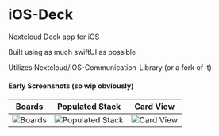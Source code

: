 # iOS-Deck
Nextcloud Deck app for iOS

Built using as much swiftUI as possible

Utilizes Nextcloud/iOS-Communication-Library (or a fork of it)

#### Early Screenshots (so wip obviously)
Boards                     |  Populated Stack              | Card View          |
:-------------------------:|:-------------------------:|:-------------------------:
![Boards](./Assets/Screenshots/boards.PNG "Boards") | ![Populated Stack](./Assets/Screenshots/stack.w.cards.PNG "Populated Stack") | ![Card View](./Assets/Screenshots/card.PNG "Card View") 
